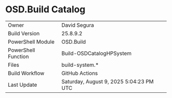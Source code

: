 ﻿# OSD.Build Catalog

| | |
|-|-|
| Owner | David Segura |
| Build Version | 25.8.9.2 |
| PowerShell Module | OSD.Build |
| PowerShell Function | Build-OSDCatalogHPSystem |
| Files | build-system.* |
| Build Workflow | GitHub Actions |
| Last Update | Saturday, August 9, 2025 5:04:23 PM UTC |
